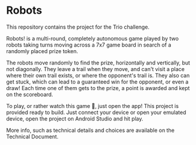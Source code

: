 # Robots
This repository contains the project for the Trio challenge.

Robots! is a multi-round, completely autonomous game played by two robots taking turns moving across a 7x7 game board in search of a randomly placed prize token.

The robots move randomly to find the prize, horizontally and vertically, but not diagonally. They leave a trail when they move, and can't visit a place where their own trail exists, or where the opponent's trail is. They also can get stuck, which can lead to a guaranteed win for the opponent, or even a draw! Each time one of them gets to the prize, a point is awarded and kept on the scoreboard.

To play, or rather watch this game 🤣, just open the app!
This project is provided ready to build. Just connect your device or open your emulated device, open the project on Android Studio and hit play.

More info, such as technical details and choices are available on the Technical Document.